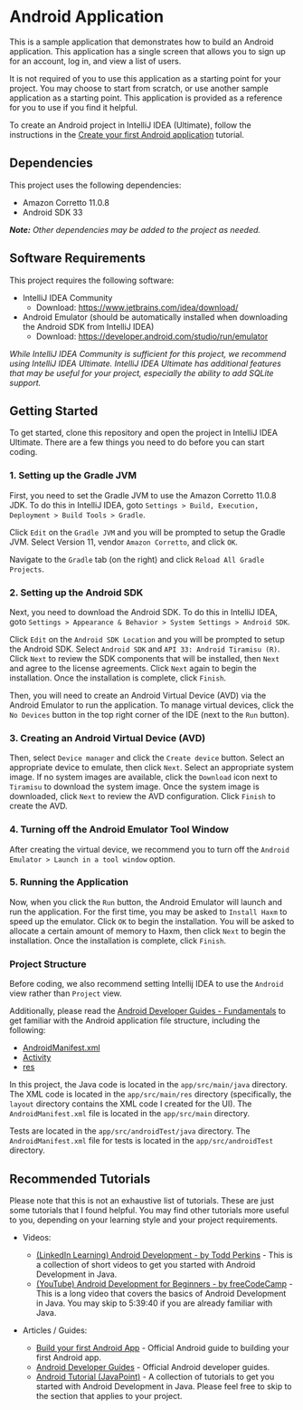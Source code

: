 # Android Application

This is a sample application that demonstrates how to build an Android application. This application has a single screen that allows you to sign up for an account, log in, and view a list of users.

It is not required of you to use this application as a starting point for your project. You may choose to start from scratch, or use another sample application as a starting point. This application is provided as a reference for you to use if you find it helpful.

To create an Android project in IntelliJ IDEA (Ultimate), follow the instructions in the [Create your first Android application](https://www.jetbrains.com/help/idea/create-your-first-android-application.html) tutorial.

## Dependencies

This project uses the following dependencies:

- Amazon Corretto 11.0.8
- Android SDK 33

***Note:** Other dependencies may be added to the project as needed.*

## Software Requirements

This project requires the following software:

- IntelliJ IDEA Community
  - Download: https://www.jetbrains.com/idea/download/
- Android Emulator (should be automatically installed when downloading the Android SDK from IntelliJ IDEA)
  - Download: https://developer.android.com/studio/run/emulator

*While IntelliJ IDEA Community is sufficient for this project, we recommend using IntelliJ IDEA Ultimate. IntelliJ IDEA Ultimate has additional features that may be useful for your project, especially the ability to add SQLite support.*

## Getting Started

To get started, clone this repository and open the project in IntelliJ IDEA Ultimate. There are a few things you need to do before you can start coding.

<!-- Gradle will download the required dependencies defined in the `build.gradle` file.

You may need to `Reload All Gradle Projects` in IntelliJ IDEA if the project does not build successfully. This can be done by searching for `Reload All Gradle Projects` in the `Search Everywhere` dialog (Ctrl + Shift + A). -->

### 1. Setting up the Gradle JVM

First, you need to set the Gradle JVM to use the Amazon Corretto 11.0.8 JDK. To do this in IntelliJ IDEA, goto `Settings > Build, Execution, Deployment > Build Tools > Gradle`.

Click `Edit` on the `Gradle JVM` and you will be prompted to setup the Gradle JVM. Select Version 11, vendor `Amazon Corretto`, and click `OK`.

Navigate to the `Gradle` tab (on the right) and click `Reload All Gradle Projects`.

### 2. Setting up the Android SDK

Next, you need to download the Android SDK. To do this in IntelliJ IDEA, goto `Settings > Appearance & Behavior > System Settings > Android SDK`.

Click `Edit` on the `Android SDK Location` and you will be prompted to setup the Android SDK. Select `Android SDK` and `API 33: Android Tiramisu (R)`. Click `Next` to review the SDK components that will be installed, then `Next` and agree to the license agreements. Click `Next` again to begin the installation. Once the installation is complete, click `Finish`.

Then, you will need to create an Android Virtual Device (AVD) via the Android Emulator to run the application. To manage virtual devices, click the `No Devices` button in the top right corner of the IDE (next to the `Run` button).

### 3. Creating an Android Virtual Device (AVD)

Then, select `Device manager` and click the `Create device` button. Select an appropriate device to emulate, then click `Next`. Select an appropriate system image. If no system images are available, click the `Download` icon next to `Tiramisu` to download the system image. Once the system image is downloaded, click `Next` to review the AVD configuration. Click `Finish` to create the AVD.

### 4. Turning off the Android Emulator Tool Window

After creating the virtual device, we recommend you to turn off the `Android Emulator > Launch in a tool window` option. 

### 5. Running the Application

Now, when you click the `Run` button, the Android Emulator will launch and run the application. For the first time, you may be asked to `Install Haxm` to speed up the emulator. Click `OK` to begin the installation. You will be asked to allocate a certain amount of memory to Haxm, then click `Next` to begin the installation. Once the installation is complete, click `Finish`.

### Project Structure

Before coding, we also recommend setting Intellij IDEA to use the `Android` view rather than `Project` view.

Additionally, please read the [Android Developer Guides - Fundamentals](https://developer.android.com/guide/components/fundamentals) to get familiar with the Android application file structure, including the following:
- [AndroidManifest.xml](https://developer.android.com/guide/topics/manifest/manifest-intro)
- [Activity](https://developer.android.com/guide/components/activities/intro-activities)
- [res](https://developer.android.com/guide/topics/resources/providing-resources)

In this project, the Java code is located in the `app/src/main/java` directory. The XML code is located in the `app/src/main/res` directory (specifically, the `layout` directory contains the XML code I created for the UI). The `AndroidManifest.xml` file is located in the `app/src/main` directory.

Tests are located in the `app/src/androidTest/java` directory. The `AndroidManifest.xml` file for tests is located in the `app/src/androidTest` directory.

## Recommended Tutorials

Please note that this is not an exhaustive list of tutorials. These are just some tutorials that I found helpful. You may find other tutorials more useful to you, depending on your learning style and your project requirements.

- Videos:
  - [(LinkedIn Learning) Android Development - by Todd Perkins](https://www.linkedin.com/learning/learning-java-applications-14700256/creating-an-android-project-in-android-studio) - This is a collection of short videos to get you started with Android Development in Java.
  - [(YouTube) Android Development for Beginners - by freeCodeCamp](https://youtu.be/fis26HvvDII) - This is a long video that covers the basics of Android Development in Java. You may skip to 5:39:40 if you are already familiar with Java.

- Articles / Guides:
  - [Build your first Android App](https://developer.android.com/training/basics/firstapp) - Official Android guide to building your first Android app.
  - [Android Developer Guides](https://developer.android.com/guide) - Official Android developer guides.
  - [Android Tutorial (JavaPoint)](https://www.javatpoint.com/android-tutorial) - A collection of tutorials to get you started with Android Development in Java. Please feel free to skip to the section that applies to your project.
